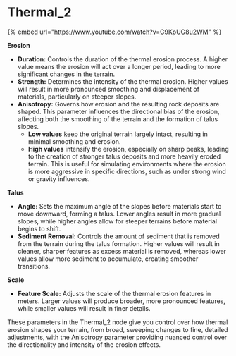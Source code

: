 # Thermal\_2

{% embed url="https://www.youtube.com/watch?v=C9KpUG8u2WM" %}



**Erosion**

* **Duration:** Controls the duration of the thermal erosion process. A higher value means the erosion will act over a longer period, leading to more significant changes in the terrain.
* **Strength:** Determines the intensity of the thermal erosion. Higher values will result in more pronounced smoothing and displacement of materials, particularly on steeper slopes.
* **Anisotropy:** Governs how erosion and the resulting rock deposits are shaped. This parameter influences the directional bias of the erosion, affecting both the smoothing of the terrain and the formation of talus slopes.
  * **Low values** keep the original terrain largely intact, resulting in minimal smoothing and erosion.
  * **High values** intensify the erosion, especially on sharp peaks, leading to the creation of stronger talus deposits and more heavily eroded terrain. This is useful for simulating environments where the erosion is more aggressive in specific directions, such as under strong wind or gravity influences.

**Talus**

* **Angle:** Sets the maximum angle of the slopes before materials start to move downward, forming a talus. Lower angles result in more gradual slopes, while higher angles allow for steeper terrains before material begins to shift.
* **Sediment Removal:** Controls the amount of sediment that is removed from the terrain during the talus formation. Higher values will result in cleaner, sharper features as excess material is removed, whereas lower values allow more sediment to accumulate, creating smoother transitions.

**Scale**

* **Feature Scale:** Adjusts the scale of the thermal erosion features in meters. Larger values will produce broader, more pronounced features, while smaller values will result in finer details.

These parameters in the Thermal\_2 node give you control over how thermal erosion shapes your terrain, from broad, sweeping changes to fine, detailed adjustments, with the Anisotropy parameter providing nuanced control over the directionality and intensity of the erosion effects.
